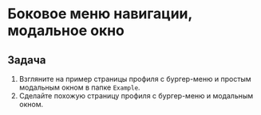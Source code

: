 # Боковое меню навигации, модальное окно

## Задача

1) Взгляните на пример страницы профиля с бургер-меню и простым модальным окном в папке `Example`.
2) Сделайте похожую страницу профиля с бургер-меню и модальным окном. 
